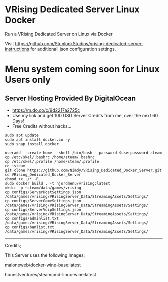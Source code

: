 
# VRising Dedicated Server Linux Docker
Run a VRising Dedicated Server on Linux via Docker

Visit https://github.com/StunlockStudios/vrising-dedicated-server-instructions for additionall json configuration settings.

# Menu system coming soon for Linux Users only


## Server Hosting Provided By DigitalOcean
* https://m.do.co/c/9d2217a2725c
* Use my link and get 100 USD Server Credits from me,  over the next 60 Days!
* Free Credits without hacks... 

```
sudo apt update
sudo apt install docker.io -y
sudo snap install docker

useradd --create-home --shell /bin/bash --password $userpassword steam
cp /etc/skel/.bashrc /home/steam/.bashrc
cp /etc/skel/.profile /home/steam/.profile
cd ~steam
git clone https://github.com/Nimdy/VRising_Dedicated_Docker_Server.git
cd VRising_Dedicated_Docker_Server
chmod +x ./* -R
sudo docker build . -t njordmenu/vrising:latest
mkdir -p ~steam/data/games/vrising
cp configs/ServerHostSettings.json /data/games/vrising/VRisingServer_Data/StreamingAssets/Settings/
cp configs/ServerGameSettings.json /data/games/vrising/VRisingServer_Data/StreamingAssets/Settings/
cp configs/ServerVoipSettings.json /data/games/vrising/VRisingServer_Data/StreamingAssets/Settings/
cp configs/adminlist.txt /data/games/vrising/VRisingServer_Data/StreamingAssets/Settings/
cp configs/banlist.txt /data/games/vrising/VRisingServer_Data/StreamingAssets/Settings/
```
 ---
 
 Credits;
 
 This Server uses the following Images;
 
 maloneweb/docker-wine-base:latest
 
 honestventures/steamcmd-linux-wine:latest

